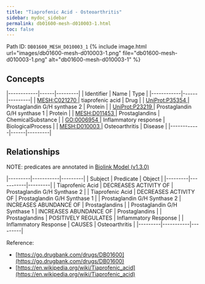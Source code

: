 ```yaml
---
title: "Tiaprofenic Acid - Osteoarthritis"
sidebar: mydoc_sidebar
permalink: db01600-mesh-d010003-1.html
toc: false 
---
```



Path ID: `DB01600_MESH_D010003_1`
{% include image.html url="images/db01600-mesh-d010003-1.png" file="db01600-mesh-d010003-1.png" alt="db01600-mesh-d010003-1" %}

## Concepts

|------------|------|---------|
| Identifier | Name | Type    |
|------------|------|---------|
| <a href="https://identifiers.org/MESH:C021270">MESH:C021270 </a> | tiaprofenic acid | Drug |
| <a href="https://identifiers.org/UniProt:P35354">UniProt:P35354 </a> | Prostaglandin G/H synthase 2 | Protein |
| <a href="https://identifiers.org/UniProt:P23219">UniProt:P23219 </a> | Prostaglandin G/H synthase 1 | Protein |
| <a href="https://identifiers.org/MESH:D011453">MESH:D011453 </a> | Prostaglandins | ChemicalSubstance |
| <a href="https://identifiers.org/GO:0006954">GO:0006954 </a> | Inflammatory response | BiologicalProcess |
| <a href="https://identifiers.org/MESH:D010003">MESH:D010003 </a> | Osteoarthritis | Disease |
|------------|------|---------|

## Relationships


NOTE: predicates are annotated in <a href="https://github.com/biolink/biolink-model/releases/tag/v1.3.0">Biolink Model (v1.3.0)</a>

|---------|-----------|---------|
| Subject | Predicate | Object  |
|---------|-----------|---------|
| Tiaprofenic Acid | DECREASES ACTIVITY OF | Prostaglandin G/H Synthase 2 |
| Tiaprofenic Acid | DECREASES ACTIVITY OF | Prostaglandin G/H Synthase 1 |
| Prostaglandin G/H Synthase 2 | INCREASES ABUNDANCE OF | Prostaglandins |
| Prostaglandin G/H Synthase 1 | INCREASES ABUNDANCE OF | Prostaglandins |
| Prostaglandins | POSITIVELY REGULATES | Inflammatory Response |
| Inflammatory Response | CAUSES | Osteoarthritis |
|---------|-----------|---------|

Reference: 
  - [https://go.drugbank.com/drugs/DB01600](https://go.drugbank.com/drugs/DB01600)
  - [https://en.wikipedia.org/wiki/Tiaprofenic_acid](https://en.wikipedia.org/wiki/Tiaprofenic_acid)

